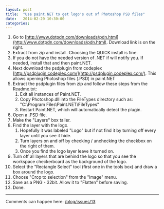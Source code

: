 ```yaml
---
layout: post
title:  "Use paint.NET to get logo's out of Photoshop PSD files"
date:   2014-02-20 10:30:00
categories:
---
```

1.  Go to [http://www.dotpdn.com/downloads/pdn.html](http://www.dotpdn.com/downloads/pdn.html). Download link is on the right.
2.  Extract from zip and install. Choosing the QUICK install is fine.
3.  If you do not have the needed version of .NET if will notify you. If needed, install that and then paint.NET.
4.  Next download the psdplugin from codeplex [http://psdplugin.codeplex.com/](http://psdplugin.codeplex.com/). This allows opening Photoshop files (.PSD) in paint.NET
5.  Extract the psdplugin files from zip and follow these steps from the Readme.txt:
    1.  Exit all instances of Paint.NET.
    2.  Copy Photoshop.dll into the FileTypes directory such as: "C:\Program Files\Paint.NET\FileTypes"
    3.  Restart Paint.NET, which will automatically detect the plugin.
6.  Open a .PSD file.
7.  Make the "Layers" box taller.
8.  Find the layer with the logo.
    1.  Hopefully it was labeled "Logo" but if not find it by turning off every layer until you see it hide.
    2.  Turn layers on and off by checking / unchecking the checkbox on the right of them.
    3.  Once you find the logo layer leave it turned on.
9.  Turn off all layers that are behind the logo so that you see the workspace checkerboard as the background of the logo.
10.  Select the "Rectangle Select" tool (first one in the tools box) and draw a box around the logo.
11.  Choose "Crop to selection" from the "Image" menu.
12.  Save as a PNG - 32bit. Allow it to "Flatten" before saving.
13.  Done.

---

Comments can happen here: [/blog/issues/13](https://github.com/getsetbro/blog/issues/13)